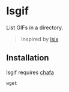 # lsgif

List GIFs in a directory.

> Inspired by [lsix](https://github.com/hackerb9/lsix)

## Installation

lsgif requires [chafa](https://github.com/hpjansson/chafa)

```
wget
```
